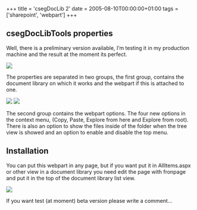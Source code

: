 +++
title = 'csegDocLib 2'
date = 2005-08-10T00:00:00+01:00
tags = ['sharepoint', 'webpart']
+++

## csegDocLibTools properties


Well, there is a preliminary version available, I’m testing it in my production machine and the result at the moment its perfect.

![](/images/Sharepoint/csegDocLibTools-Beta-screen.gif)


The properties are separated in two groups, the first group, contains the document library on which it works and the webpart if this is attached to one.


 ![](/images/Sharepoint/csegDocLibTools-Beta-prop1.gif)
 ![](/images/Sharepoint/csegDocLibTools-Beta-prop2.gif)

The second group contains the webpart options. The four new options in the context menu, (Copy, Paste, Explore from here and Explore from root). There is also an option to show the files inside of the folder when the tree view is showed and an option to enable and disable the top menu.

## Installation

You can put this webpart in any page,  but if you want put it in AllItems.aspx or other view in a document library you need edit the page with fronpage and put it in the top of the document library list view.


![](/images/Sharepoint/csegDocLibTools-Beta-install.gif)


If you want test (at moment) beta version please write a comment…